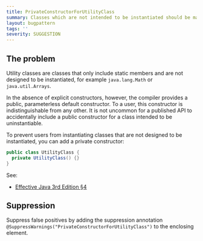 ```yaml
---
title: PrivateConstructorForUtilityClass
summary: Classes which are not intended to be instantiated should be made non-instantiable with a private constructor. This includes utility classes (classes with only static members), and the main class.
layout: bugpattern
tags: ''
severity: SUGGESTION
---
```


<!--
*** AUTO-GENERATED, DO NOT MODIFY ***
To make changes, edit the @BugPattern annotation or the explanation in docs/bugpattern.
-->


## The problem
Utility classes are classes that only include static members and are not
designed to be instantiated, for example `java.lang.Math` or `java.util.Arrays`.

In the absence of explicit constructors, however, the compiler provides a
public, parameterless default constructor. To a user, this constructor is
indistinguishable from any other. It is not uncommon for a published API to
accidentally include a public constructor for a class intended to be
uninstantiable.

To prevent users from instantiating classes that are not designed to be
instantiated, you can add a private constructor:

```java
public class UtilityClass {
  private UtilityClass() {}
}
```

See:

*   [Effective Java 3rd Edition §4][ej3e-4]

[ej3e-4]: https://books.google.com/books?id=BIpDDwAAQBAJ

## Suppression
Suppress false positives by adding the suppression annotation `@SuppressWarnings("PrivateConstructorForUtilityClass")` to the enclosing element.
